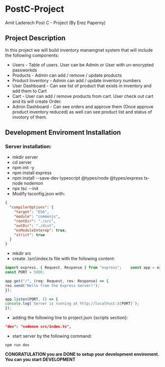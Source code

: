 # PostC-Project

Amit Laderech Post C - Project (By Erez Paperny)

## Project Description

In this project we will build inventory manamgnet system that will include the following components:

* Users - Table of users. User can be Admin or User with un-encrypted passworkds
* Products - Admin can add / remove / update products
* Product Inventory - Admin can add / update inventory numbers
* User Dashboard - Can see list of product that exists in inventory and add them to Cart
* Cart - User can add / remove products from cart. User check out cart and its will create Order.
* Admin Dashboard - Can see orders and approve them (Once approve product inventory reduced) as well can see product list and status of invotory of them.

## Development Enviroment Installation

### Server installation:

* mkdir server
* cd server
* npm init -y
* npm install express
* npm install --save-dev typescript @types/node @types/express ts-node nodemon
* npx tsc --init
* Modify tsconfig.json with:

```json
{
  "compilerOptions": {
    "target": "ES6",
    "module": "commonjs",
    "rootDir": "./src",
    "outDir": "./dist",
    "esModuleInterop": true,
    "strict": true
  }
}
```

* mkdir src
* create .\src\index.ts file with the following content:

```typescript
import express, { Request, Response } from "express";    const app = express();
const PORT = 5000;

app.get("/", (req: Request, res: Response) => {
res.send("Hello from the Express Server!");
});

app.listen(PORT, () => {
console.log(`Server is running at http://localhost:${PORT}`);
});
```

* adding the following line to project.json {scripts section}:

```json
"dev": "nodemon src/index.ts",
```

* start server by the following command:

```shell
npm run dev
```

**CONGRATULATION you are DONE to setup your development enviroment.
You can you start DEVELOPMENT**

